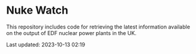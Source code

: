 # Nuke Watch

This repository includes code for retrieving the latest information available on the output of EDF nuclear power plants in the UK.

Last updated: 2023-10-13 02:19
